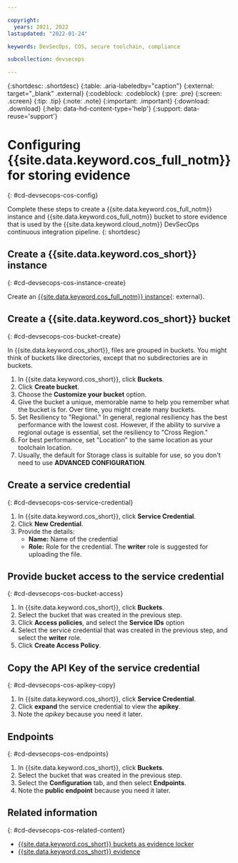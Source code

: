```yaml
---

copyright:
  years: 2021, 2022
lastupdated: "2022-01-24"

keywords: DevSecOps, COS, secure toolchain, compliance

subcollection: devsecops

---
```


{:shortdesc: .shortdesc}
{:table: .aria-labeledby="caption"}
{:external: target="_blank" .external}
{:codeblock: .codeblock}
{:pre: .pre}
{:screen: .screen}
{:tip: .tip}
{:note: .note}
{:important: .important}
{:download: .download}
{:help: data-hd-content-type='help'}
{:support: data-reuse='support'}

# Configuring {{site.data.keyword.cos_full_notm}} for storing evidence
{: #cd-devsecops-cos-config}

Complete these steps to create a {{site.data.keyword.cos_full_notm}} instance and {{site.data.keyword.cos_full_notm}} bucket to store evidence that is used by the {{site.data.keyword.cloud_notm}} DevSecOps continuous integration pipeline.
{: shortdesc}

## Create a {{site.data.keyword.cos_short}} instance
{: #cd-devsecops-cos-instance-create}

Create an [{{site.data.keyword.cos_full_notm}} instance](https://cloud.ibm.com/catalog/services/cloud-object-storage){: external}.

## Create a {{site.data.keyword.cos_short}} bucket
{: #cd-devsecops-cos-bucket-create}

In {{site.data.keyword.cos_short}}, files are grouped in buckets. You might think of buckets like directories, except that no subdirectories are in buckets.

1. In {{site.data.keyword.cos_short}}, click **Buckets**.
2. Click **Create bucket**.
3. Choose the **Customize your bucket** option.
4. Give the bucket a unique, memorable name to help you remember what the bucket is for. Over time, you might create many buckets.
5. Set Resiliency to "Regional." In general, regional resiliency has the best performance with the lowest cost. However, if the ability to survive a regional outage is essential, set the resiliency to "Cross Region."
6. For best performance, set "Location" to the same location as your toolchain location.
7. Usually, the default for Storage class is suitable for use, so you don't need to use **ADVANCED CONFIGURATION**.

## Create a service credential
{: #cd-devsecops-cos-service-credential}

1. In {{site.data.keyword.cos_short}}, click **Service Credential**.
2. Click **New Credential**.
3. Provide the details:
   *  **Name:** Name of the credential
   *  **Role:** Role for the credential. The **writer** role is suggested for uploading the file.

## Provide bucket access to the service credential
{: #cd-devsecops-cos-bucket-access}

1. In {{site.data.keyword.cos_short}}, click **Buckets**.
2. Select the bucket that was created in the previous step.
3. Click **Access policies**, and select the **Service IDs** option
4. Select the service credential that was created in the previous step, and select the **writer** role.
5. Click **Create Access Policy**.

## Copy the API Key of the service credential
{: #cd-devsecops-cos-apikey-copy}

1. In {{site.data.keyword.cos_short}}, click **Service Credential**.
2. Click **expand** the service credential to view the **apikey**. 
3. Note the *apikey* because you need it later.

## Endpoints
{: #cd-devsecops-cos-endpoints}

1. In {{site.data.keyword.cos_short}}, click **Buckets**.
2. Select the bucket that was created in the previous step.
3. Select the **Configuration** tab, and then select **Endpoints**.
4. Note the **public endpoint** because you need it later.

## Related information
{: #cd-devsecops-cos-related-content}

* [{{site.data.keyword.cos_short}} buckets as evidence locker](/docs/devsecops?topic=devsecops-cd-devsecops-cos-bucket-evidence)
* [{{site.data.keyword.cos_short}} evidence](/docs/devsecops?topic=devsecops-cd-devsecops-evidence#cd-devsecops-lockers-cos)

